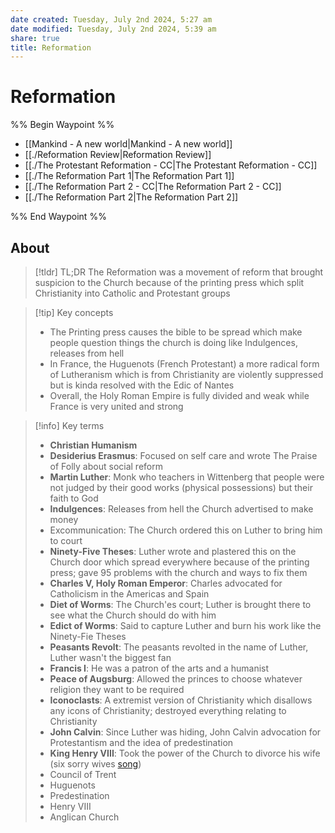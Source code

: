 ```yaml
---
date created: Tuesday, July 2nd 2024, 5:27 am
date modified: Tuesday, July 2nd 2024, 5:39 am
share: true
title: Reformation
---
```


# Reformation

%% Begin Waypoint %%

- [[Mankind - A new world|Mankind - A new world]]
- [[./Reformation Review|Reformation Review]]
- [[./The Protestant Reformation - CC|The Protestant Reformation - CC]]
- [[./The Reformation Part 1|The Reformation Part 1]]
- [[./The Reformation Part 2 - CC|The Reformation Part 2 - CC]]
- [[./The Reformation Part 2|The Reformation Part 2]]

%% End Waypoint %%

## About

> [!tldr] TL;DR
> The Reformation was a movement of reform that brought suspicion to the Church because of the printing press which split Christianity into Catholic and Protestant groups

> [!tip] Key concepts
>
> - The Printing press causes the bible to be spread which make people question things the church is doing like Indulgences, releases from hell
> - In France, the Huguenots (French Protestant) a more radical form of Lutheranism which is from Christianity are violently suppressed but is kinda resolved with the Edic of Nantes
> - Overall, the Holy Roman Empire is fully divided and weak while France is very united and strong

> [!info] Key terms
>
> - **Christian Humanism**
> - **Desiderius Erasmus**: Focused on self care and wrote The Praise of Folly about social reform
> - **Martin Luther**: Monk who teachers in Wittenberg that people were not judged by their good works (physical possessions) but their faith to God
> - **Indulgences**: Releases from hell the Church advertised to make money
> - Excommunication: The Church ordered this on Luther to bring him to court
> - **Ninety-Five Theses**: Luther wrote and plastered this on the Church door which spread everywhere because of the printing press; gave 95 problems with the church and ways to fix them
> - **Charles V, Holy Roman Emperor**: Charles advocated for Catholicism in the Americas and Spain
> - **Diet of Worms**: The Church'es court; Luther is brought there to see what the Church should do with him
> - **Edict of Worms**: Said to capture Luther and burn his work like the Ninety-Fie Theses
> - **Peasants Revolt**: The peasants revolted in the name of Luther, Luther wasn't the biggest fan
> - **Francis I**: He was a patron of the arts and a humanist
> - **Peace of Augsburg**: Allowed the princes to choose whatever religion they want to be required
> - **Iconoclasts**: A extremist version of Christianity which disallows any icons of Christianity; destroyed everything relating to Christianity
> - **John Calvin**: Since Luther was hiding, John Calvin advocation for Protestantism and the idea of predestination
> - **King Henry VIII**: Took the power of the Church to divorce his wife (six sorry wives [song](https://www.youtube.com/watch?v=Pb4j29AbQXQ))
> - Council of Trent
> - Huguenots
> - Predestination
> - Henry VIII
> - Anglican Church
